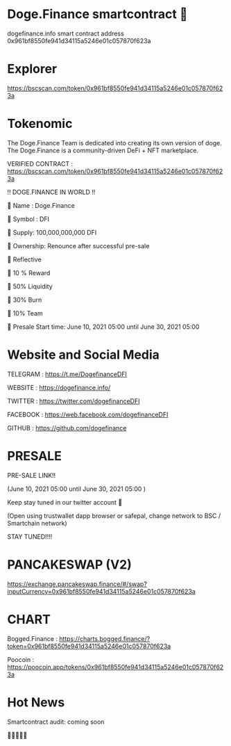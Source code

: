 # Doge.Finance smartcontract 🚀

dogefinance.info smart contract address 0x961bf8550fe941d34115a5246e01c057870f623a

# Explorer

https://bscscan.com/token/0x961bf8550fe941d34115a5246e01c057870f623a

# Tokenomic

The Doge.Finance Team is dedicated into creating its own version of doge. The Doge.Finance is a community-driven DeFi + NFT marketplace.

VERIFIED CONTRACT : https://bscscan.com/token/0x961bf8550fe941d34115a5246e01c057870f623a

‼️ DOGE.FINANCE IN WORLD ‼️

:small_orange_diamond:	 Name : Doge.Finance

🔸 Symbol : DFI

🔸 Supply: 100,000,000,000 DFI

🔸 Ownership: Renounce after successful pre-sale

🔸 Reflective

🔸 10 % Reward

🔸 50% Liquidity

🔸 30% Burn

🔸 10% Team

🔸 Presale Start time: June 10, 2021 05:00 until June 30, 2021 05:00

# Website and Social Media

TELEGRAM : https://t.me/DogefinanceDFI

WEBSITE : https://dogefinance.info/

TWITTER : https://twitter.com/dogefinanceDFI

FACEBOOK : https://web.facebook.com/dogefinanceDFI

GITHUB : https://github.com/dogefinance

# PRESALE

PRE-SALE LINK!!

(June 10, 2021 05:00 until June 30, 2021 05:00 )

Keep stay tuned in our twitter account 👀

(Open using trustwallet dapp browser or safepal, change network to BSC / Smartchain network)

STAY TUNED!!!!

# PANCAKESWAP (V2)

https://exchange.pancakeswap.finance/#/swap?inputCurrency=0x961bf8550fe941d34115a5246e01c057870f623a

# CHART

Bogged.Finance : https://charts.bogged.finance/?token=0x961bf8550fe941d34115a5246e01c057870f623a

Poocoin : https://poocoin.app/tokens/0x961bf8550fe941d34115a5246e01c057870f623a

# Hot News

Smartcontract audit: coming soon

🚀🚀🚀🚀🚀


